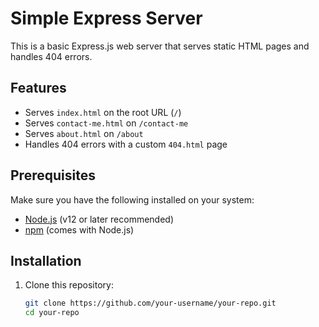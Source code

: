 # Simple Express Server

This is a basic Express.js web server that serves static HTML pages and handles 404 errors.

## Features
- Serves `index.html` on the root URL (`/`)
- Serves `contact-me.html` on `/contact-me`
- Serves `about.html` on `/about`
- Handles 404 errors with a custom `404.html` page

## Prerequisites
Make sure you have the following installed on your system:
- [Node.js](https://nodejs.org/) (v12 or later recommended)
- [npm](https://www.npmjs.com/) (comes with Node.js)

## Installation

1. Clone this repository:
   ```sh
   git clone https://github.com/your-username/your-repo.git
   cd your-repo

